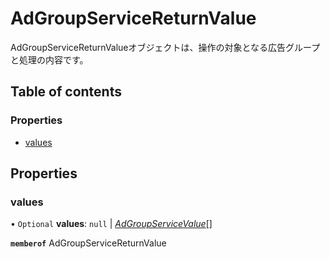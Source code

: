 # AdGroupServiceReturnValue


<div lang=\"ja\">AdGroupServiceReturnValueオブジェクトは、操作の対象となる広告グループと処理の内容です。</div> 

## Table of contents

### Properties

- [values](adgroupservicereturnvalue.md#values)

## Properties

### values

• `Optional` **values**: ``null`` \| [*AdGroupServiceValue*](adgroupservicevalue.md)[]

**`memberof`** AdGroupServiceReturnValue
